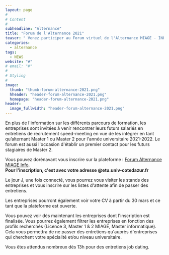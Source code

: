 ```yaml
---
layout: page
#
# Content
#
subheadline: "Alternance"
title: "Forum de l'Alternance 2021"
teaser: " Venez participer au Forum virtuel de l'Alternance MIAGE - INFO organisé pour favoriser les échanges entre les entreprises et les étudiants le mardi 30 mars 2021 de 13h à 18h."
categories:
  - alternance
tags:
  - NEWS
website: "#"
# email: "#"
#
# Styling
#
image:
  thumb: "thumb-forum-alternance-2021.png"
  hheader: "header-forum-alternance-2021.png"
  homepage: "header-forum-alternance-2021.png"
header:
  image_fullwidth: "header-forum-alternance-2021.png"
---
```


En plus de l'information sur les différents parcours de formation, les entreprises sont invitées à venir rencontrer leurs futurs salariés en entretiens de recrutement speed-meeting en vue de les intégrer en tant qu’alternant Master 1 ou Master 2 pour l'année universitaire 2021-2022. Le forum est aussi l'occasion d'établir un premier contact pour les futurs stagiaires de Master 2.

Vous pouvez dorénavant vous inscrire sur la plateforme : [Forum Alternance MIAGE Info](https://forum-alternance-miage-info-uca.en-virtuel.fr/2021/).<br/>
**Pour l'inscription, c'est avec votre adresse @etu.univ-cotedazur.fr**

Le jour J, une fois connecté, vous pourrez vous visiter les stands des entreprises et vous inscrire sur les listes d'attente afin de passer des entretiens.

Les entreprises pourront également voir votre CV à partir du 30 mars et ce tant que la plateforme est ouverte.

Vous pouvez voir dès maintenant les entreprises dont l'inscription est finalisée.
Vous pourrez également filtrer les entreprises en fonction des profils recherchés (Licence 3, Master 1 & 2 MIAGE, Master informatique).
Cela vous permettra de ne passer des entretiens qu'auprès d'entreprises qui cherchent votre spécialité et/ou niveau universitaire.

Vous êtes attendus nombreux dès 13h pour des entretiens job dating.
